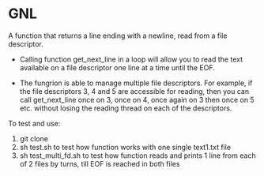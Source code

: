 # GNL
A function that returns a line ending with a newline, read from a file descriptor.

- Calling function get_next_line in a loop will allow you to read the text available on a file descriptor one line at a time until the EOF.

- The fungrion is able to manage multiple file descriptors. For example, if the file descriptors 3, 4 and 5 are accessible for reading, then you can call get_next_line once on 3, once on 4, once again on 3 then once on 5 etc. without losing the reading thread on each of the descriptors.

To test and use:
 1. git clone
 2. sh test.sh to test how function works with one single text1.txt file
 3. sh test_multi_fd.sh to test how function reads and prints 1 line from each of 2 files by turns, till EOF is reached in both files
